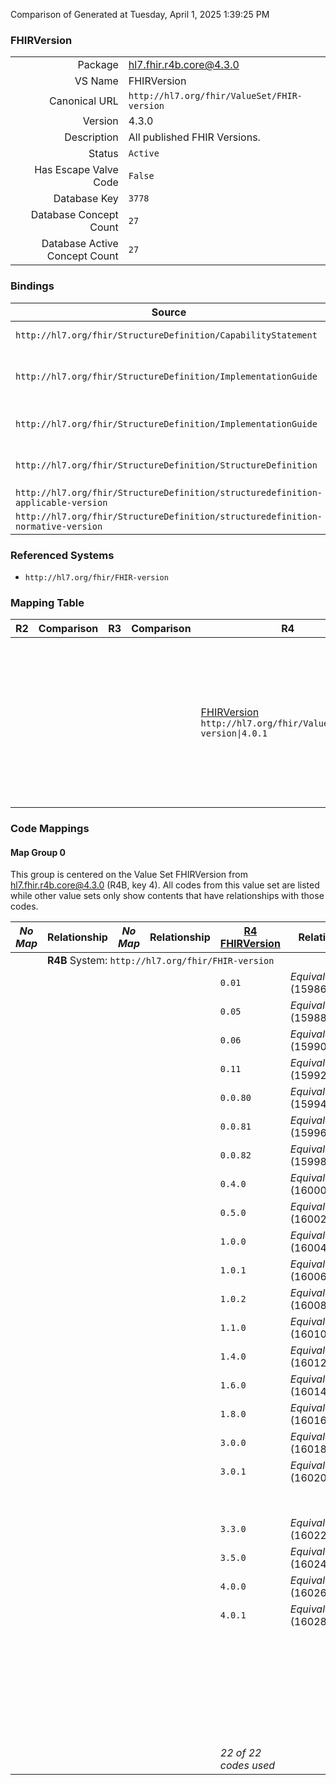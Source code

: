 Comparison of 
Generated at Tuesday, April 1, 2025 1:39:25 PM

### FHIRVersion

|      |     |
| ---: | --- |
| Package | hl7.fhir.r4b.core@4.3.0 |
| VS Name | FHIRVersion |
| Canonical URL | `http://hl7.org/fhir/ValueSet/FHIR-version` |
| Version | 4.3.0 |
| Description | All published FHIR Versions. |
| Status | `Active` |
| Has Escape Valve Code | `False` |
| Database Key | `3778` |
| Database Concept Count | `27` |
| Database Active Concept Count | `27` |
### Bindings

| Source | Element | Binding | Strength | Element Short |
| ------ | ------- | ------- | -------- | ------------- |
| `http://hl7.org/fhir/StructureDefinition/CapabilityStatement` | `CapabilityStatement.fhirVersion` | `http://hl7.org/fhir/ValueSet/FHIR-version\|4.3.0` | `Required` | FHIR Version the system supports |
| `http://hl7.org/fhir/StructureDefinition/ImplementationGuide` | `ImplementationGuide.fhirVersion` | `http://hl7.org/fhir/ValueSet/FHIR-version\|4.3.0` | `Required` | FHIR Version(s) this Implementation Guide targets |
| `http://hl7.org/fhir/StructureDefinition/ImplementationGuide` | `ImplementationGuide.definition.resource.fhirVersion` | `http://hl7.org/fhir/ValueSet/FHIR-version\|4.3.0` | `Required` | Versions this applies to (if different to IG) |
| `http://hl7.org/fhir/StructureDefinition/StructureDefinition` | `StructureDefinition.fhirVersion` | `http://hl7.org/fhir/ValueSet/FHIR-version\|4.3.0` | `Required` | FHIR Version this StructureDefinition targets |
| `http://hl7.org/fhir/StructureDefinition/structuredefinition-applicable-version` | `Extension.value[x]` | `http://hl7.org/fhir/ValueSet/FHIR-version` | `Required` | Value of extension |
| `http://hl7.org/fhir/StructureDefinition/structuredefinition-normative-version` | `Extension.value[x]` | `http://hl7.org/fhir/ValueSet/FHIR-version` | `Required` | Value of extension |

### Referenced Systems

* `http://hl7.org/fhir/FHIR-version`
### Mapping Table

| R2 | Comparison | R3 | Comparison | R4 | Comparison | R4B | Comparison | R5
| --- | --- | --- | --- | --- | --- | --- | --- | ---
| | | | | [FHIRVersion](/docs/R4/ValueSets/FHIRVersion.md)<br/> `http://hl7.org/fhir/ValueSet/FHIR-version\|4.0.1` | →→→→→→→<br/>`SourceIsNarrowerThanTarget`<br/>- DBKey: `1509`<br/>- Reviewed: `n/a`<br/>- By: `n/a`<br/>→→→→→→→<hr/>←←←←←←←<br/>`SourceIsBroaderThanTarget`<br/>- DBKey: `1510`<br/>- Reviewed: `n/a`<br/>- By: `n/a`<br/>←←←←←←←| [FHIRVersion](/docs/R4B/ValueSets/FHIRVersion.md)<br/> `http://hl7.org/fhir/ValueSet/FHIR-version\|4.3.0` | →→→→→→→<br/>`SourceIsNarrowerThanTarget`<br/>- DBKey: `808`<br/>- Reviewed: `n/a`<br/>- By: `n/a`<br/>→→→→→→→<hr/>←←←←←←←<br/>`SourceIsBroaderThanTarget`<br/>- DBKey: `1069`<br/>- Reviewed: `n/a`<br/>- By: `n/a`<br/>←←←←←←←| [FHIRVersion](/docs/R5/ValueSets/FHIRVersion.md)<br/> `http://hl7.org/fhir/ValueSet/FHIR-version\|5.0.0` 

### Code Mappings


#### Map Group 0

This group is centered on the Value Set FHIRVersion from hl7.fhir.r4b.core@4.3.0 (R4B, key 4).
All codes from this value set are listed while other value sets only show contents that have relationships with those codes.

| *No Map* | Relationship | *No Map* | Relationship | [R4 FHIRVersion](/docs/R4/ValueSets/FHIRVersion.md)| Relationship | R4B FHIRVersion| Relationship | [R5 FHIRVersion](/docs/R5/ValueSets/FHIRVersion.md)
| --- | --- | --- | --- | --- | --- | --- | --- | ---
| <td colspan="8">**R4B** System: `http://hl7.org/fhir/FHIR-version`
| | | | | `0.01`| _Equivalent_ <br/>(15986/15987)| **`0.01`**| _Equivalent_ <br/>(7634/9893)| `0.01`
| | | | | `0.05`| _Equivalent_ <br/>(15988/15989)| **`0.05`**| _Equivalent_ <br/>(7629/9894)| `0.05`
| | | | | `0.06`| _Equivalent_ <br/>(15990/15991)| **`0.06`**| _Equivalent_ <br/>(7627/9895)| `0.06`
| | | | | `0.11`| _Equivalent_ <br/>(15992/15993)| **`0.11`**| _Equivalent_ <br/>(7622/9896)| `0.11`
| | | | | `0.0.80`| _Equivalent_ <br/>(15994/15995)| **`0.0.80`**| _Equivalent_ <br/>(7639/9890)| `0.0.80`
| | | | | `0.0.81`| _Equivalent_ <br/>(15996/15997)| **`0.0.81`**| _Equivalent_ <br/>(7638/9891)| `0.0.81`
| | | | | `0.0.82`| _Equivalent_ <br/>(15998/15999)| **`0.0.82`**| _Equivalent_ <br/>(7636/9892)| `0.0.82`
| | | | | `0.4.0`| _Equivalent_ <br/>(16000/16001)| **`0.4.0`**| _Equivalent_ <br/>(7619/9898)| `0.4.0`
| | | | | `0.5.0`| _Equivalent_ <br/>(16002/16003)| **`0.5.0`**| _Equivalent_ <br/>(7620/9900)| `0.5.0`
| | | | | `1.0.0`| _Equivalent_ <br/>(16004/16005)| **`1.0.0`**| _Equivalent_ <br/>(7642/9902)| `1.0.0`
| | | | | `1.0.1`| _Equivalent_ <br/>(16006/16007)| **`1.0.1`**| _Equivalent_ <br/>(7643/9903)| `1.0.1`
| | | | | `1.0.2`| _Equivalent_ <br/>(16008/16009)| **`1.0.2`**| _Equivalent_ <br/>(7645/9904)| `1.0.2`
| | | | | `1.1.0`| _Equivalent_ <br/>(16010/16011)| **`1.1.0`**| _Equivalent_ <br/>(7644/9906)| `1.1.0`
| | | | | `1.4.0`| _Equivalent_ <br/>(16012/16013)| **`1.4.0`**| _Equivalent_ <br/>(7637/9908)| `1.4.0`
| | | | | `1.6.0`| _Equivalent_ <br/>(16014/16015)| **`1.6.0`**| _Equivalent_ <br/>(7640/9910)| `1.6.0`
| | | | | `1.8.0`| _Equivalent_ <br/>(16016/16017)| **`1.8.0`**| _Equivalent_ <br/>(7641/9912)| `1.8.0`
| | | | | `3.0.0`| _Equivalent_ <br/>(16018/16019)| **`3.0.0`**| _Equivalent_ <br/>(7628/9914)| `3.0.0`
| | | | | `3.0.1`| _Equivalent_ <br/>(16020/16021)| **`3.0.1`**| _Equivalent_ <br/>(7631/9915)| `3.0.1`
| | | | | | | **`3.0.2`**| _Equivalent_ <br/>(7632/9916)| `3.0.2`
| | | | | `3.3.0`| _Equivalent_ <br/>(16022/16023)| **`3.3.0`**| _Equivalent_ <br/>(7633/9918)| `3.3.0`
| | | | | `3.5.0`| _Equivalent_ <br/>(16024/16025)| **`3.5.0`**| _Equivalent_ <br/>(7630/9920)| `3.5.0`
| | | | | `4.0.0`| _Equivalent_ <br/>(16026/16027)| **`4.0.0`**| _Equivalent_ <br/>(7624/9922)| `4.0.0`
| | | | | `4.0.1`| _Equivalent_ <br/>(16028/16029)| **`4.0.1`**| _Equivalent_ <br/>(7625/9923)| `4.0.1`
| | | | | | | **`4.1.0`**| _Equivalent_ <br/>(7626/9925)| `4.1.0`
| | | | | | | **`4.3.0-cibuild`**| _Equivalent_ <br/>(7635/9930)| `4.3.0-cibuild`
| | | | | | | **`4.3.0-snapshot1`**| _Equivalent_ <br/>(7621/9931)| `4.3.0-snapshot1`
| | | | | | | **`4.3.0`**| _Equivalent_ <br/>(7623/9929)| `4.3.0`
| | | | | *22 of 22 codes used* | | *27 of 27 codes used* | | *27 of 57 codes used* 

